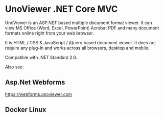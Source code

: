 # UnoViewer .NET Core MVC

UnoViewer is an ASP.NET based multiple document format viewer. It can view MS Office
(Word, Excel, PowerPoint) Acrobat PDF and many document formats online right from your web browser.

It is HTML / CSS & JavaScript / jQuery based document viewer. It does not require any plug-in
and works across all browsers, desktop and mobile.

Compatible with .NET Standard 2.0.

Also see:

## Asp.Net Webforms

https://webforms.unoviewer.com

## Docker Linux